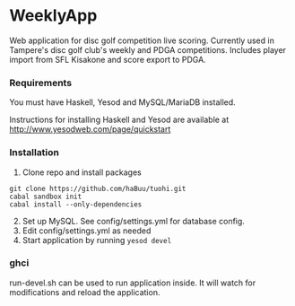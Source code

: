 WeeklyApp
==============================

Web application for disc golf competition live scoring. Currently used in Tampere's disc golf club's weekly and PDGA competitions. Includes player import from SFL Kisakone and score export to PDGA. 

### Requirements
You must have Haskell, Yesod and MySQL/MariaDB installed.

Instructions for installing Haskell and Yesod are available at http://www.yesodweb.com/page/quickstart

### Installation
1. Clone repo and install packages
  ```
  git clone https://github.com/haBuu/tuohi.git
  cabal sandbox init
  cabal install --only-dependencies
  ```
2. Set up MySQL. See config/settings.yml for database config.
3. Edit config/settings.yml as needed
4. Start application by running `yesod devel`

### ghci
run-devel.sh can be used to run application inside. It will watch for modifications and reload the application.

